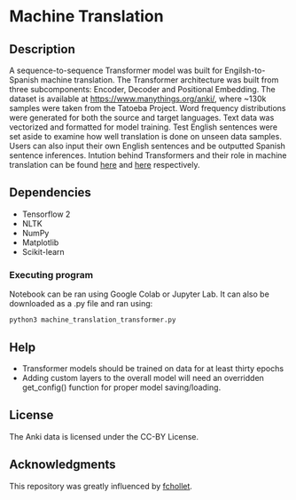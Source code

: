 # Machine Translation

## Description

A sequence-to-sequence Transformer model was built for Engilsh-to-Spanish machine translation. The Transformer architecture was built from three subcomponents: Encoder, Decoder and Positional Embedding. The dataset is available at https://www.manythings.org/anki/, where ~130k samples were taken from the Tatoeba Project. Word frequency distributions were generated for both the source and target languages. Text data was vectorized and formatted for model training. Test English  sentences were set aside to examine how well translation is done on unseen data samples. Users can also input their own English sentences and be outputted Spanish sentence inferences. Intution behind Transformers and their role in machine translation can be found [here](http://peterbloem.nl/blog/transformers) and [here](https://www.tensorflow.org/text/tutorials/transformer) respectively.

## Dependencies
* Tensorflow 2 
* NLTK
* NumPy
* Matplotlib
* Scikit-learn

### Executing program

Notebook can be ran using Google Colab or Jupyter Lab. It can also be downloaded as a .py file and ran using: 
```
python3 machine_translation_transformer.py
```

## Help
* Transformer models should be trained on data for at least thirty epochs
* Adding custom layers to the overall model will need an overridden get_config() function for proper model saving/loading.

## License

The Anki data is licensed under the CC-BY License. 

## Acknowledgments
This repository was greatly influenced by [fchollet](https://github.com/keras-team/keras-io/blob/master/examples/nlp/neural_machine_translation_with_transformer.py).
